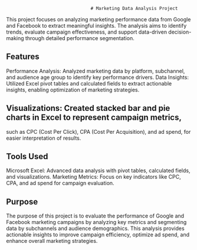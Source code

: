                                     # Marketing Data Analysis Project
This project focuses on analyzing marketing performance data from Google and Facebook to extract meaningful insights.
The analysis aims to identify trends, evaluate campaign effectiveness, and support data-driven decision-making
through detailed performance segmentation.

## Features
Performance Analysis: Analyzed marketing data by platform, subchannel, and audience age group to identify key performance drivers.
Data Insights: Utilized Excel pivot tables and calculated fields to extract actionable insights,
enabling optimization of marketing strategies.

## Visualizations: Created stacked bar and pie charts in Excel to represent campaign metrics,
such as CPC (Cost Per Click), CPA (Cost Per Acquisition), and ad spend, for easier interpretation of results.

## Tools Used
Microsoft Excel: Advanced data analysis with pivot tables, calculated fields, and visualizations.
Marketing Metrics: Focus on key indicators like CPC, CPA, and ad spend for campaign evaluation.

## Purpose
The purpose of this project is to evaluate the performance of Google and Facebook marketing campaigns by
analyzing key metrics and segmenting data by subchannels and audience demographics.
This analysis provides actionable insights to improve campaign efficiency,
optimize ad spend, and enhance overall marketing strategies.
